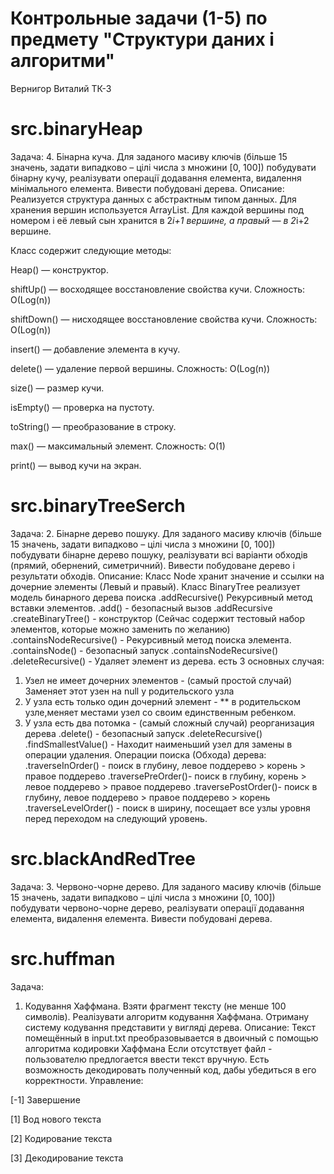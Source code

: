 # Контрольные задачи (1-5) по предмету "Структури даних і алгоритми"
Вернигор Виталий ТК-3

# src.binaryHeap
Задача:
4. Бінарна куча.  Для заданого масиву ключів (більше 15 значень, задати випадково – цілі числа з множини [0, 100]) побудувати бінарну кучу, реалізувати операції додавання елемента, видалення мінімального елемента. Вивести побудовані дерева.
Описание:
Реализуется структура данных с абстрактным типом данных.  Для хранения вершин используется ArrayList. Для каждой вершины под номером i её левый сын хранится в 2*i+1 вершине, а правый — в 2*i+2 вершине.

Класс содержит следующие методы:

Heap() — конструктор.

shiftUp() — восходящее восстановление свойства кучи. Сложность: О(Log(n))

shiftDown() — нисходящее восстановление свойства кучи. Сложность: О(Log(n))

insert() — добавление элемента в кучу.

delete() — удаление первой вершины. Сложность: О(Log(n))

size() — размер кучи.

isEmpty() — проверка на пустоту.

toString() — преобразование в строку.

max() — максимальный элемент. Сложность: О(1)

print() — вывод кучи на экран.

# src.binaryTreeSerch
Задача:
2. Бінарне дерево пошуку. Для заданого масиву ключів (більше 15 значень, задати випадково – цілі числа з множини [0, 100]) побудувати бінарне дерево пошуку, реалізувати всі варіанти обходів (прямий, обернений, симетричний). Вивести побудоване дерево і результати обходів.
Описание:
Класс Node хранит значение и ссылки на дочерние элементы (Левый и правый).
Класс BinaryTree реализует модель бинарного дерева поиска
.addRecursive() Рекурсивный метод вставки элементов.
.add() - безопасный вызов .addRecursive
.createBinaryTree() - конструктор (Сейчас содержит тестовый набор элементов, которые можно заменить по желанию)
.containsNodeRecursive() - Рекурсивный метод поиска элемента.
.containsNode() - безопасный запуск .containsNodeRecursive()
.deleteRecursive() - Удаляет элемент из дерева. 
есть 3 основных случая:
1. Узел не имеет дочерних элементов - (самый простой случай) Заменяет этот узен на null у родительского узла
2. У узла есть только один дочерний элемент - ** в родительском узле,меняет местами узел со своим единственным ребенком.
3. У узла есть два потомка - (самый сложный случай) реорганизация дерева
.delete() - безопасный запуск .deleteRecursive() 
.findSmallestValue() - Находит наименьший узел для замены в операции удаления.
Операции поиска (Обхода) дерева:
.traverseInOrder() - поиск в глубину, левое поддерево > корень > правое поддерево
.traversePreOrder()- поиск в глубину, корень > левое поддерево > правое поддерево
.traversePostOrder()- поиск в глубину, левое поддерево > правое поддерево > корень
.traverseLevelOrder() - поиск в ширину, посещает все узлы уровня перед переходом на следующий уровень.

# src.blackAndRedTree
Задача:
3. Червоно-чорне дерево. Для заданого масиву ключів (більше 15 значень, задати випадково – цілі числа з множини [0, 100]) побудувати червоно-чорне дерево, реалізувати операції додавання елемента, видалення елемента. Вивести побудовані дерева.

# src.huffman
Задача:
1. Кодування Хаффмана. Взяти  фрагмент тексту (не менше 100 символів). Реалізувати алгоритм кодування Хаффмана. Отриману систему кодування представити у вигляді дерева.
Описание:
Текст помещённый в input.txt преобразовывается в двоичный с помощью алгоритма кодировки Хаффмана
Если отсутствует файл - пользователю предлогается ввести текст вручную.
Есть возможность декодировать полученный код, дабы убедиться в его корректности.
Управление:

[-1] Завершение 

[1] Вод нового текста

[2] Кодирование текста

[3] Декодирование текста

